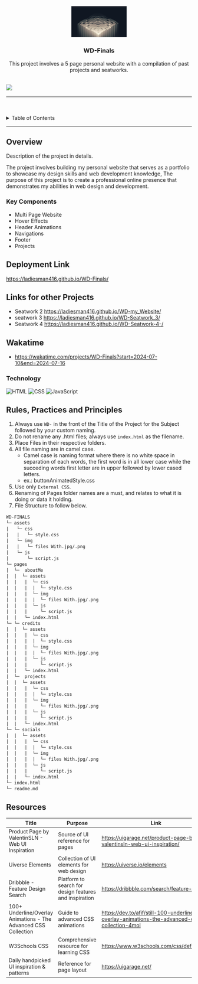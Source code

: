 <a name="readme-top">

<br/>

<br />
<div align="center">
  <a href="https://github.com/zyx-0314/">
  <!-- TODO: If you want to add logo or banner you can add it here -->
    <img src="./assets/img/wallhaven-oxlv7l_1920x1080.png" alt="Nyebe" width="150" >
  </a>
<!-- TODO: Change Title to the name of the title of your Project -->
  <h3 align="center">WD-Finals</h3>
</div>
<!-- TODO: Make a short description -->
<div align="center">
 This project involves a 5 page personal website with a compilation of past projects and seatworks.
</div>

<br />

<!-- TODO: Change the zyx-0314 into your github username  -->
<!-- TODO: Change the WD-Template-Project into the same name of your folder -->
![](https://visit-counter.vercel.app/counter.png?page=ladiesman416/WD-Finals)

---

<br />
<br />

<!-- TODO: If you want to add more layers for your readme -->
<details>
  <summary>Table of Contents</summary>
  <ol>
    <li>
      <a href="#overview">Overview</a>
      <ol>
        <li>
          <a href="#key-components">Key Components</a>
        </li>
        <li>
          <a href="#technology">Technology</a>
        </li>
      </ol>
    </li>
    <li>
      <a href="#rule,-practices-and-principles">Rules, Practices and Principles</a>
    </li>
    <li>
      <a href="#resources">Resources</a>
    </li>
  </ol>
</details>

---

## Overview

<!-- TODO: To be changed -->
<!-- The following are just sample -->
Description of the project in details.

The project involves building my personal website that serves as a portfolio to showcase my design skills and web development knowledge, The purpose of this project is to create a professional online presence that demonstrates my abilities in web design and development.

### Key Components
<!-- TODO: List of Key Components -->
<!-- The following are just sample -->
- Multi Page Website
- Hover Effects
- Header Animations
- Navigations
- Footer
- Projects

## Deployment Link
https://ladiesman416.github.io/WD-Finals/

## Links for other Projects
- Seatwork 2
https://ladiesman416.github.io/WD-my_Website/
- seatwork 3
https://ladiesman416.github.io/WD-Seatwork_3/
- Seatwork 4
https://ladiesman416.github.io/WD-Seatwork-4-/

## Wakatime
- https://wakatime.com/projects/WD-Finals?start=2024-07-10&end=2024-07-16


### Technology
<!-- TODO: List of Technology Used -->
![HTML](https://img.shields.io/badge/HTML-E34F26?style=for-the-badge&logo=html5&logoColor=white)
![CSS](https://img.shields.io/badge/CSS-1572B6?style=for-the-badge&logo=css3&logoColor=white)
![JavaScript](https://img.shields.io/badge/JavaScript-F7DF1E?style=for-the-badge&logo=javascript&logoColor=white)

## Rules, Practices and Principles
1. Always use `WD-` in the front of the Title of the Project for the Subject followed by your custom naming.
2. Do not rename any .html files; always use `index.html` as the filename.
3. Place Files in their respective folders.
4. All file naming are in camel case.
   - Camel case is naming format where there is no white space in separation of each words, the first word is in all lower case while the succeding words first letter are in upper followed by lower cased letters.
   - ex.: buttonAnimatedStyle.css
5. Use only `External CSS`.
6. Renaming of Pages folder names are a must, and relates to what it is doing or data it holding.
7. File Structure to follow below.

```
WD-FINALS
└─ assets
|   └─ css
|   |   └─ style.css
|   └─ img
|   |   └─ files With.jpg/.png
|   └─ js
|       └─ script.js
└─ pages
|  └─  aboutMe
|  |  └─ assets
|  |   |  └─ css
|  |   |  |  └─ style.css
|  |   |  └─ img
|  |   |  |  └─ files With.jpg/.png
|  |   |  └─ js
|  |   |     └─ script.js
|  |   └─ index.html
└─ └─ credits
|  |  └─ assets
|  |   |  └─ css
|  |   |  |  └─ style.css
|  |   |  └─ img
|  |   |  |  └─ files With.jpg/.png
|  |   |  └─ js
|  |   |     └─ script.js
|  |   └─ index.html
|  └─  projects
|  |  └─ assets
|  |   |  └─ css
|  |   |  |  └─ style.css
|  |   |  └─ img
|  |   |     └─ files With.jpg/.png
|  |   |  └─ js
|  |   |     └─ script.js
|  |   └─ index.html
└─ └─ socials
|  |  └─ assets
|  |   |  └─ css
|  |   |  |  └─ style.css
|  |   |  └─ img
|  |   |  |  └─ files With.jpg/.png
|  |   |  └─ js
|  |   |     └─ script.js
|  |   └─ index.html
└─ index.html
└─ readme.md
```

## Resources

<!-- TODO: Add References -->
| Title | Purpose | Link |
|-|-|-|
| Product Page by ValentinSLN - Web UI Inspiration  | Source of UI reference for pages | https://uigarage.net/product-page-by-valentinsln-web-ui-inspiration/ |
| Uiverse Elements | Collection of UI elements for web design | https://uiverse.io/elements |
| Dribbble - Feature Design Search | Platform to search for design features and inspiration	 | https://dribbble.com/search/feature-deaign |
| 100+ Underline/Overlay Animations - The Advanced CSS Collection | Guide to advanced CSS animations | https://dev.to/afif/still-100-underline-overlay-animations-the-advanced-css-collection-4mol |
| W3Schools CSS	 | Comprehensive resource for learning CSS | https://www.w3schools.com/css/default.asp
|Daily handpicked UI inspiration & patterns|Reference for page layout|https://uigarage.net/|

